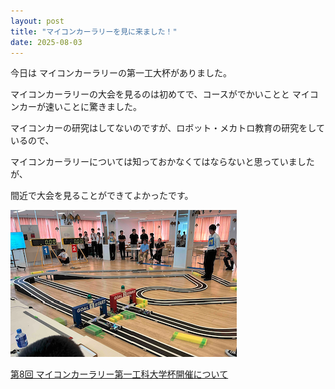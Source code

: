 ```yaml
---
layout: post
title: "マイコンカーラリーを見に来ました！"
date: 2025-08-03
---
```



今日は マイコンカーラリーの第一工大杯がありました。

マイコンカーラリーの大会を見るのは初めてで、コースがでかいことと
マイコンカーが速いことに驚きました。

マイコンカーの研究はしてないのですが、ロボット・メカトロ教育の研究をしているので、

マイコンカーラリーについては知っておかなくてはならないと思っていましたが、

間近で大会を見ることができてよかったです。

![マイコンカー](/assets/images/micom.png)

[第8回 マイコンカーラリー第一工科大学杯開催について](https://kagoshima.daiichi-koudai.ac.jp/topics/20250603-tm-oshirase/)
